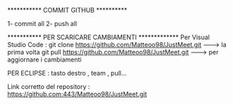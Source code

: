 *********** COMMIT GITHUB **********

1- commit all
2- push all

*********** PER SCARICARE CAMBIAMENTI *************
Per Visual Studio Code :
git clone https://github.com/Matteoo98/JustMeet.git ---> la prima volta
git pull https://github.com/Matteoo98/JustMeet.git  ---> per aggiornare i cambiamenti
 
PER ECLIPSE :
tasto destro , team , pull... 

Link corretto del repository :
https://github.com:443/Matteoo98/JustMeet.git
